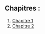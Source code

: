 ## Chapitres :

1. [Chapitre 1](https://pinokiooo.github.io/cours/Histoire/Chapitre%201/)
2. [Chapitre 2](https://pinokiooo.github.io/cours/Histoire/Chapitre%202/)

